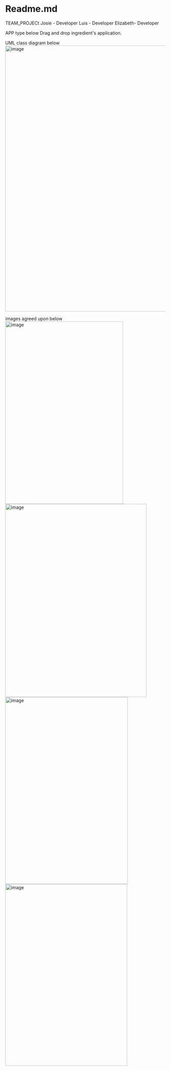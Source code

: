 # Readme.md
TEAM_PROJECt
Josie - Developer
Luis - Developer
Elizabeth- Developer

APP type below
Drag and drop ingredient's application. 

UML class diagram below
<img width="1219" height="833" alt="image" src="https://github.com/user-attachments/assets/ff93b594-c8fd-4da4-95d3-5e9625107508" />



images agreed upon below
<img width="370" height="572" alt="image" src="https://github.com/user-attachments/assets/981cd99b-7f75-4279-875e-8d4563736e75" />
<img width="444" height="605" alt="image" src="https://github.com/user-attachments/assets/416e6f8d-78cc-405a-86c5-fd91f184560b" />
<img width="385" height="586" alt="image" src="https://github.com/user-attachments/assets/8a8deb7c-ef1c-44ee-8d19-669250b3eb37" />
<img width="383" height="569" alt="image" src="https://github.com/user-attachments/assets/33083ecf-b785-462e-9134-478975b8b5c5" />

